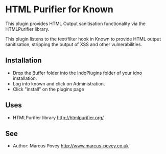 HTML Purifier for Known
=======================

This plugin provides HTML Output sanitisation functionality via the HTMLPurifier library.

This plugin listens to the text/filter hook in Known to provide HTML output sanitisation, stripping
the output of XSS and other vulnerabilities.

Installation
------------

* Drop the Buffer folder into the IndoPlugins folder of your idno installation.
* Log into known and click on Administration.
* Click "install" on the plugins page

Uses
----
 * HTMLPurifier library <http://htmlpurifier.org/>

See
---
 * Author: Marcus Povey <http://www.marcus-povey.co.uk> 

